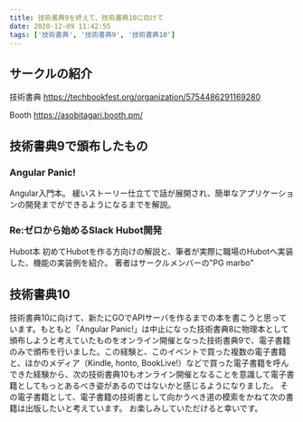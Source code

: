 ```yaml
---
title: 技術書典9を終えて、技術書典10に向けて
date: 2020-12-09 11:42:55
tags: ['技術書典', '技術書典9', '技術書典10']
---
```


## サークルの紹介

技術書典
https://techbookfest.org/organization/5754486291169280

Booth
https://asobitagari.booth.pm/

## 技術書典9で頒布したもの

### Angular Panic!

Angular入門本。
緩いストーリー仕立てで話が展開され、簡単なアプリケーションの開発までができるようになるまでを解説。

### Re:ゼロから始めるSlack Hubot開発

Hubot本
初めてHubotを作る方向けの解説と、筆者が実際に職場のHubotへ実装した、機能の実装例を紹介。
著者はサークルメンバーの"PG marbo"

## 技術書典10

技術書典10に向けて、新たにGOでAPIサーバを作るまでの本を書こうと思っています。もともと「Angular Panic!」は中止になった技術書典8に物理本として頒布しようと考えていたものをオンライン開催となった技術書典9で、電子書籍のみで頒布を行いました。この経験と、このイベントで買った複数の電子書籍と、ほかのメディア（Kindle, honto, BookLive!）などで買った電子書籍を呼んできた経験から、次の技術書典10もオンライン開催となることを意識して電子書籍としてもっとあるべき姿があるのではないかと感じるようになりました。
その電子書籍として、電子書籍の技術書として向かうべき道の模索をかねて次の書籍は出版したいと考えています。
お楽しみしていただけると幸いです。